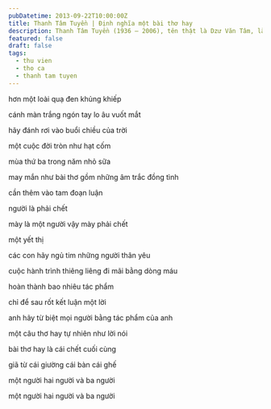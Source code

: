 ```yaml
---
pubDatetime: 2013-09-22T10:00:00Z
title: Thanh Tâm Tuyền | Định nghĩa một bài thơ hay
description: Thanh Tâm Tuyền (1936 – 2006), tên thật là Dzư Văn Tâm, là một nhà thơ, nhà văn người Việt nổi tiếng, được biết đến với những cách tân thơ ca táo bạo.
featured: false
draft: false
tags:
  - thu vien
  - tho ca
  - thanh tam tuyen
---
```


hơn một loài quạ đen khủng khiếp

cánh màn trắng ngón tay lo âu vuốt mắt

hãy đánh rơi vào buổi chiều của trời

một cuộc đời tròn như hạt cốm

mùa thứ ba trong năm nhỏ sữa

may mắn như bài thơ gồm những âm trắc đồng tình

cần thêm vào tam đoạn luận

người là phải chết

mày là một người vậy mày phải chết

một yết thị

các con hãy ngủ tim những người thân yêu

cuộc hành trình thiêng liêng đi mãi bằng dòng máu

hoàn thành bao nhiêu tác phẩm

chỉ để sau rốt kết luận một lời

anh hãy từ biệt mọi người bằng tác phẩm của anh

một câu thơ hay tự nhiên như lời nói

bài thơ hay là cái chết cuối cùng

giã từ cái giường cái bàn cái ghế

một người hai người và ba người

một người hai người và ba người
